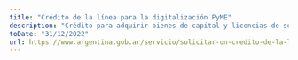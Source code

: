 ```yaml
---
title: "Crédito de la línea para la digitalización PyME"
description: "Crédito para adquirir bienes de capital y licencias de software para adoptar soluciones 4.0 en tu empresa."
toDate: "31/12/2022"
url: https://www.argentina.gob.ar/servicio/solicitar-un-credito-de-la-linea-para-la-digitalizacion-pyme
---
```


